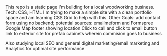 This repo is a static page I'm building for a local woodworking business. 
Tech: CSS, HTML
I'm trying to make a simple site with a clean portfolio space and am learning CSS Grid to help with this.
Other Goals:
add contact form using no backend; potential sources: emailmeform and Formspree
Google Map footer showing location
Click to call and click to email button
link to exterior site for prefab cabinets wherein commision goes to business

Also studying local SEO and general digital marketing/email marketing and Analytics for optimal site performance
